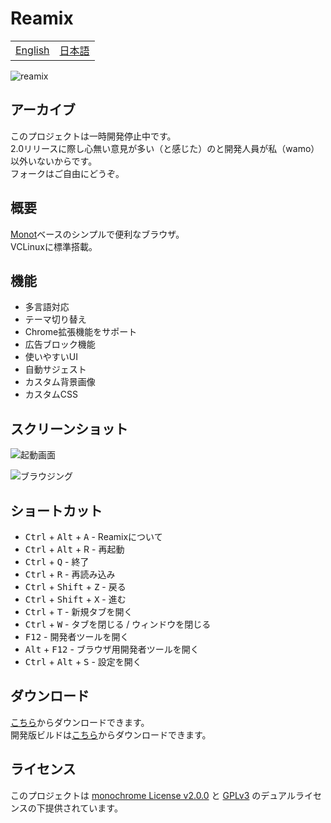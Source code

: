 # Reamix

<table>
<tbody>
  <tr>
    <td><a href="https://github.com/vcborn/reamix#readme">English</a></td>
    <td><a href="https://github.com/vcborn/reamix/blob/main/README_JP.md">日本語</a></td>
  </tr>
  </tbody>
</table>

![reamix](https://user-images.githubusercontent.com/39876629/161370659-bbe7ca7b-df8f-4e3e-bf39-8765b75395bf.jpg)

## アーカイブ

このプロジェクトは一時開発停止中です。  
2.0リリースに際し心無い意見が多い（と感じた）のと開発人員が私（wamo）以外いないからです。  
フォークはご自由にどうぞ。

## 概要

[Monot](https://github.com/mncrp/monot)ベースのシンプルで便利なブラウザ。  
VCLinuxに標準搭載。

## 機能
- 多言語対応
- テーマ切り替え
- Chrome拡張機能をサポート
- 広告ブロック機能
- 使いやすいUI
- 自動サジェスト
- カスタム背景画像
- カスタムCSS

## スクリーンショット

![起動画面](https://user-images.githubusercontent.com/39876629/161370714-5b56e181-48d3-46a3-8b7a-9bf07b880a73.png)

![ブラウジング](https://user-images.githubusercontent.com/39876629/161370735-018fa8e1-bd31-45bc-9466-6b91436ace88.png)

## ショートカット
- <kbd>Ctrl</kbd> + <kbd>Alt</kbd> + <kbd>A</kbd> - Reamixについて
- <kbd>Ctrl</kbd> + <kbd>Alt</kbd> + R</kbd> - 再起動
- <kbd>Ctrl</kbd> + <kbd>Q</kbd> - 終了
- <kbd>Ctrl</kbd> + <kbd>R</kbd> - 再読み込み
- <kbd>Ctrl</kbd> + <kbd>Shift</kbd> + <kbd>Z</kbd> - 戻る
- <kbd>Ctrl</kbd> + <kbd>Shift</kbd> + <kbd>X</kbd> - 進む
- <kbd>Ctrl</kbd> + <kbd>T</kbd> - 新規タブを開く
- <kbd>Ctrl</kbd> + <kbd>W</kbd> - タブを閉じる / ウィンドウを閉じる
- <kbd>F12</kbd> - 開発者ツールを開く
- <kbd>Alt</kbd> + <kbd>F12</kbd> - ブラウザ用開発者ツールを開く
- <kbd>Ctrl</kbd> + <kbd>Alt</kbd> + <kbd>S</kbd> - 設定を開く

## ダウンロード

[こちら](https://vcborn.com/services/reamix/)からダウンロードできます。  
開発版ビルドは[こちら](https://nightly.link/vcborn/reamix/workflows/build-dev/dev)からダウンロードできます。

## ライセンス

このプロジェクトは [monochrome License v2.0.0](https://github.com/vcborn/reamix/blob/main/LICENCE.monochrome) と [GPLv3](https://github.com/vcborn/reamix/blob/main/LICENCE.GPL-3.0) のデュアルライセンスの下提供されています。
